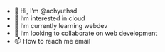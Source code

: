 - 👋 Hi, I’m @achyuthsd
- 👀 I’m interested in cloud
- 🌱 I’m currently learning webdev
- 💞️ I’m looking to collaborate on web development
- 📫 How to reach me email


<!---
achyuthsd/achyuthsd is a ✨ special ✨ repository because its `README.md` (this file) appears on your GitHub profile.
You can click the Preview link to take a look at your changes.
--->
